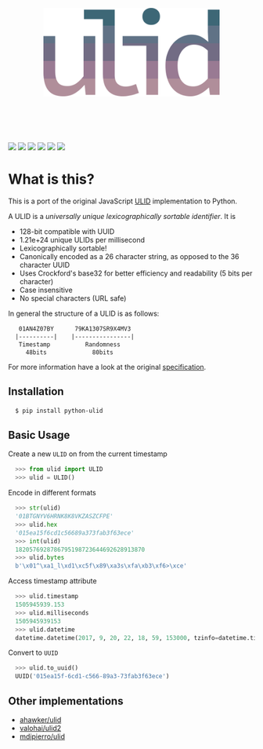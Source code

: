 <h1 align="center">
	<br>
	<br>
	<img width="360" src="logo.png" alt="ulid">
	<br>
	<br>
	<br>
</h1>

[![](https://img.shields.io/pypi/v/python-ulid.svg?style=flat-square)](https://pypi.python.org/pypi/python-ulid)
[![](https://img.shields.io/travis/mdomke/python-ulid/master.svg?style=flat-square)](https://travis-ci.org/mdomke/python-ulid)
[![](https://img.shields.io/pypi/l/python-ulid.svg?style=flat-square)](https://pypi.python.org/pypi/python-ulid)
[![](https://img.shields.io/codecov/c/github/mdomke/python-ulid.svg?style=flat-square)](https://codecov.io/gh/mdomke/python-ulid)
[![](https://readthedocs.org/projects/python-ulid/badge/?version=latest&style=flat-square)](https://python-ulid.readthedocs.io)
[![](https://img.shields.io/badge/code%20style-black-000000.svg?style=flat-square)](https://black.readthedocs.io/en/stable/index.html)

What is this?
=============

This is a port of the original JavaScript [ULID][1] implementation to Python.

A ULID is a *universally unique lexicographically sortable identifier*. It is

- 128-bit compatible with UUID
- 1.21e+24 unique ULIDs per millisecond
- Lexicographically sortable!
- Canonically encoded as a 26 character string, as opposed to the 36 character UUID
- Uses Crockford's base32 for better efficiency and readability (5 bits per character)
- Case insensitive
- No special characters (URL safe)

In general the structure of a ULID is as follows:

```
   01AN4Z07BY      79KA1307SR9X4MV3
  |----------|    |----------------|
   Timestamp          Randomness
     48bits             80bits
```


For more information have a look at the original [specification][2].

Installation
------------

```bash
  $ pip install python-ulid
```

Basic Usage
-----------

Create a new `ULID` on from the current timestamp

```python
  >>> from ulid import ULID
  >>> ulid = ULID()
```

Encode in different formats

```python
  >>> str(ulid)
  '01BTGNYV6HRNK8K8VKZASZCFPE'
  >>> ulid.hex
  '015ea15f6cd1c56689a373fab3f63ece'
  >>> int(ulid)
  1820576928786795198723644692628913870
  >>> ulid.bytes
  b'\x01^\xa1_l\xd1\xc5f\x89\xa3s\xfa\xb3\xf6>\xce'
```

Access timestamp attribute

```python
  >>> ulid.timestamp
  1505945939.153
  >>> ulid.milliseconds
  1505945939153
  >>> ulid.datetime
  datetime.datetime(2017, 9, 20, 22, 18, 59, 153000, tzinfo=datetime.timezone.utc)
```

Convert to `UUID`

```python
  >>> ulid.to_uuid()
  UUID('015ea15f-6cd1-c566-89a3-73fab3f63ece')
```


Other implementations
---------------------

- [ahawker/ulid](https://github.com/ahawker/ulid)
- [valohai/ulid2](https://github.com/valohai/ulid2)
- [mdipierro/ulid](https://github.com/mdipierro/ulid)


[1]: https://github.com/alizain/ulid
[2]: https://github.com/alizain/ulid#specification
